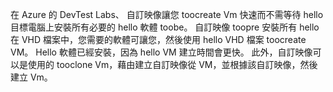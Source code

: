 在 Azure 的 DevTest Labs、 自訂映像讓您 toocreate Vm 快速而不需等待 hello 目標電腦上安裝所有必要的 hello 軟體 toobe。 自訂映像 toopre 安裝所有 hello 在 VHD 檔案中，您需要的軟體可讓您，然後使用 hello VHD 檔案 toocreate VM。 Hello 軟體已經安裝，因為 hello VM 建立時間會更快。 此外，自訂映像可以是使用的 tooclone Vm，藉由建立自訂映像從 VM，並根據該自訂映像，然後建立 Vm。
